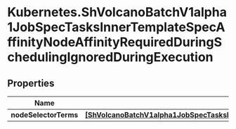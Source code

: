 # Kubernetes.ShVolcanoBatchV1alpha1JobSpecTasksInnerTemplateSpecAffinityNodeAffinityRequiredDuringSchedulingIgnoredDuringExecution

## Properties

Name | Type | Description | Notes
------------ | ------------- | ------------- | -------------
**nodeSelectorTerms** | [**[ShVolcanoBatchV1alpha1JobSpecTasksInnerTemplateSpecAffinityNodeAffinityPreferredDuringSchedulingIgnoredDuringExecutionInnerPreference]**](ShVolcanoBatchV1alpha1JobSpecTasksInnerTemplateSpecAffinityNodeAffinityPreferredDuringSchedulingIgnoredDuringExecutionInnerPreference.md) |  | 


